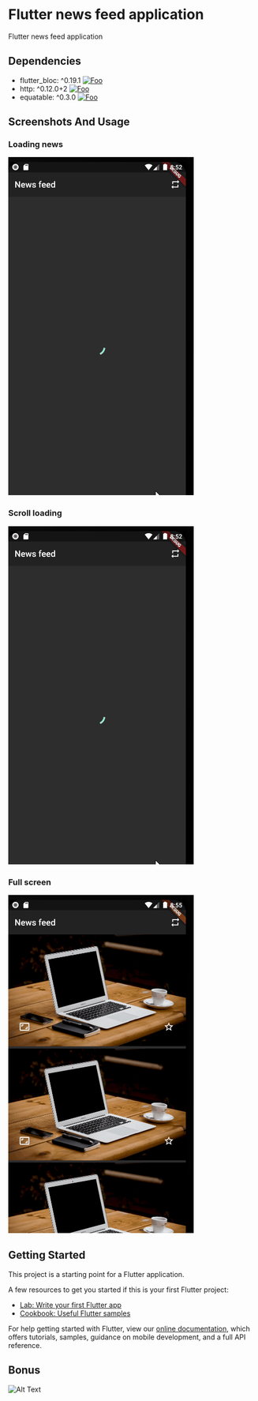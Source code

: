 # Flutter news feed application

Flutter news feed application

## Dependencies

* flutter_bloc: ^0.19.1 [![Foo](https://img.shields.io/pub/v/flutter_bloc.svg)](https://pub.dev/packages/flutter_bloc)
* http: ^0.12.0+2 [![Foo](https://img.shields.io/pub/v/http.svg)](https://pub.dev/packages/http)
* equatable: ^0.3.0 [![Foo](https://img.shields.io/pub/v/equatable.svg)](https://pub.dev/packages/equatable)

## Screenshots And Usage

### Loading news

![](screenshots/loading.gif)

### Scroll loading

![](screenshots/loading.gif)

### Full screen

![](screenshots/fullScreen.gif)

## Getting Started

This project is a starting point for a Flutter application.

A few resources to get you started if this is your first Flutter project:

- [Lab: Write your first Flutter app](https://flutter.dev/docs/get-started/codelab)
- [Cookbook: Useful Flutter samples](https://flutter.dev/docs/cookbook)

For help getting started with Flutter, view our
[online documentation](https://flutter.dev/docs), which offers tutorials,
samples, guidance on mobile development, and a full API reference.

## Bonus
![Alt Text](https://media.giphy.com/media/vFKqnCdLPNOKc/giphy.gif)

